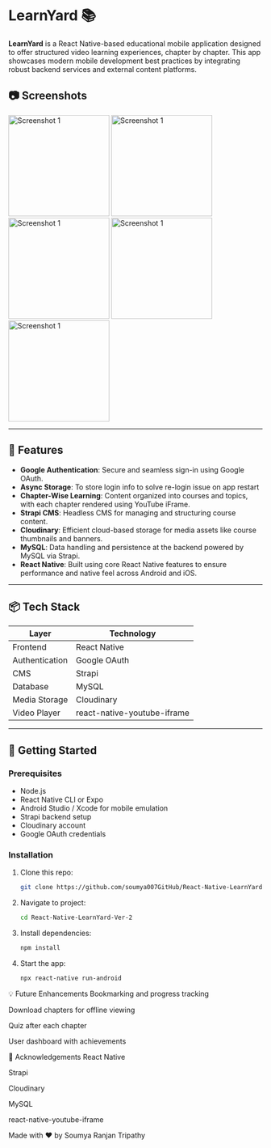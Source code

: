 # LearnYard 📚

**LearnYard** is a React Native-based educational mobile application designed to offer structured video learning experiences, chapter by chapter. This app showcases modern mobile development best practices by integrating robust backend services and external content platforms.

## 📷 Screenshots
<img src="https://github.com/user-attachments/assets/7a875372-6bc9-4129-bd14-eaef2c106e72" width="200" alt="Screenshot 1">
<img src="https://github.com/user-attachments/assets/093d4774-31a9-4aa1-ba3f-ba025e7a6f9c" width="200" alt="Screenshot 1">
<img src="https://github.com/user-attachments/assets/580462fb-8f62-4017-bd19-8120edb57409" width="200" alt="Screenshot 1">
<img src="https://github.com/user-attachments/assets/a3d36256-a12d-4b57-89d5-1a683b7b794e" width="200" alt="Screenshot 1">
<img src="https://github.com/user-attachments/assets/a48d3369-53c0-4a6c-afe2-e2e663823fe7" width="200" alt="Screenshot 1">


---

## 🔑 Features

- **Google Authentication**: Secure and seamless sign-in using Google OAuth.
- **Async Storage**: To store login info to solve re-login issue on app restart
- **Chapter-Wise Learning**: Content organized into courses and topics, with each chapter rendered using YouTube iFrame.
- **Strapi CMS**: Headless CMS for managing and structuring course content.
- **Cloudinary**: Efficient cloud-based storage for media assets like course thumbnails and banners.
- **MySQL**: Data handling and persistence at the backend powered by MySQL via Strapi.
- **React Native**: Built using core React Native features to ensure performance and native feel across Android and iOS.

---

## 📦 Tech Stack

| Layer        | Technology                      |
|--------------|----------------------------------|
| Frontend     | React Native                    |
| Authentication | Google OAuth                  |
| CMS          | Strapi                         |
| Database     | MySQL                          |
| Media Storage| Cloudinary                     |
| Video Player | react-native-youtube-iframe     |

---

## 🚀 Getting Started

### Prerequisites

- Node.js
- React Native CLI or Expo
- Android Studio / Xcode for mobile emulation
- Strapi backend setup
- Cloudinary account
- Google OAuth credentials

### Installation

1. Clone this repo:
   ```bash
   git clone https://github.com/soumya007GitHub/React-Native-LearnYard-Ver-2.git

2. Navigate to project:
   ```bash
   cd React-Native-LearnYard-Ver-2

3. Install dependencies:
   ```bash
   npm install
   
4. Start the app:
   ```bash
   npx react-native run-android


💡 Future Enhancements
Bookmarking and progress tracking

Download chapters for offline viewing

Quiz after each chapter

User dashboard with achievements


🙌 Acknowledgements
React Native

Strapi

Cloudinary

MySQL

react-native-youtube-iframe

Made with ❤️ by Soumya Ranjan Tripathy
